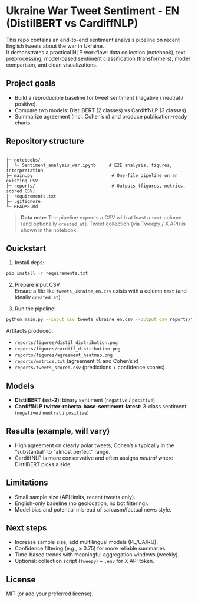 # Ukraine War Tweet Sentiment - EN (DistilBERT vs CardiffNLP)

This repo contains an end-to-end sentiment analysis pipeline on recent English tweets about the war in Ukraine.  
It demonstrates a practical NLP workflow: data collection (notebook), text preprocessing, model-based sentiment
classification (transformers), model comparison, and clean visualizations.

## Project goals
- Build a reproducible baseline for tweet sentiment (negative / neutral / positive).
- Compare two models: DistilBERT (2 classes) vs CardiffNLP (3 classes).
- Summarize agreement (incl. Cohen’s κ) and produce publication-ready charts.

## Repository structure
```
.
├─ notebooks/
│  └─ Sentiment_analysis_war.ipynb     # E2E analysis, figures, interpretation
├─ main.py                              # One-file pipeline on an existing CSV
├─ reports/                             # Outputs (figures, metrics, scored CSV)
├─ requirements.txt
├─ .gitignore
└─ README.md
```

> **Data note:** The pipeline expects a CSV with at least a `text` column (and optionally `created_at`).
> Tweet collection (via Tweepy / X API) is shown in the notebook.

## Quickstart
1) Install deps:
```bash
pip install -r requirements.txt
```

2) Prepare input CSV  
Ensure a file like `tweets_ukraine_en.csv` exists with a column `text` (and ideally `created_at`).

3) Run the pipeline:
```bash
python main.py --input_csv tweets_ukraine_en.csv --output_csv reports/tweets_scored.csv --out_dir reports
```

Artifacts produced:
- `reports/figures/distil_distribution.png`  
- `reports/figures/cardiff_distribution.png`  
- `reports/figures/agreement_heatmap.png`  
- `reports/metrics.txt` (agreement % and Cohen’s κ)  
- `reports/tweets_scored.csv` (predictions + confidence scores)

## Models
- **DistilBERT (sst-2)**: binary sentiment (`negative` / `positive`)  
- **CardiffNLP twitter-roberta-base-sentiment-latest**: 3-class sentiment (`negative` / `neutral` / `positive`)

## Results (example, will vary)
- High agreement on clearly polar tweets; Cohen’s κ typically in the “substantial” to “almost perfect” range.
- CardiffNLP is more conservative and often assigns *neutral* where DistilBERT picks a side.

## Limitations
- Small sample size (API limits, recent tweets only).
- English-only baseline (no geolocation, no bot filtering).
- Model bias and potential misread of sarcasm/factual news style.

## Next steps
- Increase sample size; add multilingual models (PL/UA/RU).
- Confidence filtering (e.g., ≥ 0.75) for more reliable summaries.
- Time-based trends with meaningful aggregation windows (weekly).
- Optional: collection script (`tweepy`) + `.env` for X API token.

## License
MIT (or add your preferred license).
